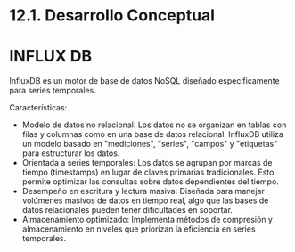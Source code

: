 # 12.1. Desarrollo Conceptual

# INFLUX DB
InfluxDB es un motor de base de datos NoSQL diseñado específicamente para series temporales.

Características:

* Modelo de datos no relacional:
  Los datos no se organizan en tablas con filas y columnas como en una base de datos relacional. InfluxDB utiliza un modelo basado en "mediciones", "series", "campos" y "etiquetas" para estructurar los datos.
* Orientada a series temporales:
  Los datos se agrupan por marcas de tiempo (timestamps) en lugar de claves primarias tradicionales. Esto permite optimizar las consultas sobre datos dependientes del tiempo.
* Desempeño en escritura y lectura masiva:
  Diseñada para manejar volúmenes masivos de datos en tiempo real, algo que las bases de datos relacionales pueden tener dificultades en soportar.
* Almacenamiento optimizado:
  Implementa métodos de compresión y almacenamiento en niveles que priorizan la eficiencia en series temporales.
